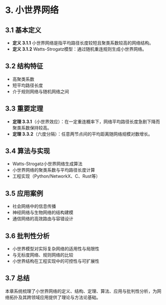 # 3. 小世界网络

## 3.1 基本定义

- **定义 3.1.1** 小世界网络是指平均路径长度较短且聚类系数较高的网络结构。
- **定义 3.1.2** Watts-Strogatz模型：通过随机重连规则生成小世界网络。

## 3.2 结构特征

- 高聚类系数
- 短平均路径长度
- 介于规则网络与随机网络之间

## 3.3 重要定理

- **定理 3.3.1**（小世界效应）：在一定重连概率下，网络平均路径长度急剧下降而聚类系数保持较高。
- **定理 3.3.2**（六度分隔）：任意两节点间的平均距离随网络规模对数增长。

## 3.4 算法与实现

- Watts-Strogatz小世界网络生成算法
- 小世界网络的聚类系数与平均路径长度计算
- 工程实现（Python/NetworkX、C、Rust等）

## 3.5 应用案例

- 社会网络中的信息传播
- 神经网络与生物网络的结构建模
- 通信网络的高效路由与容错设计

## 3.6 批判性分析

- 小世界模型对实际复杂网络的适用性与局限性
- 与无标度网络、规则网络的比较
- 小世界结构在工程实现中的可控性与可扩展性

## 3.7 总结

本章系统梳理了小世界网络的定义、结构、定理、算法、应用与批判性分析，为网络拓扑及其跨领域应用提供了理论与方法论基础。

